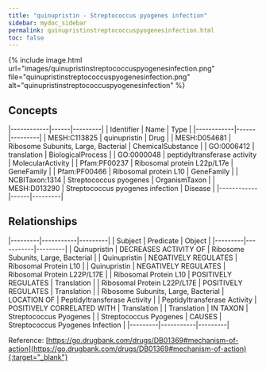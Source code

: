 ```yaml
---
title: "quinupristin - Streptococcus pyogenes infection"
sidebar: mydoc_sidebar
permalink: quinupristinstreptococcuspyogenesinfection.html
toc: false 
---
```


{% include image.html url="images/quinupristinstreptococcuspyogenesinfection.png" file="quinupristinstreptococcuspyogenesinfection.png" alt="quinupristinstreptococcuspyogenesinfection" %}

## Concepts

|------------|------|---------|
| Identifier | Name | Type    |
|------------|------|---------|
| MESH:C113825 | quinupristin | Drug |
| MESH:D054681 | Ribosome Subunits, Large, Bacterial | ChemicalSubstance |
| GO:0006412 | translation | BiologicalProcess |
| GO:0000048 | peptidyltransferase activity | MolecularActivity |
| Pfam:PF00237 | Ribosomal protein L22p/L17e | GeneFamily |
| Pfam:PF00466 | Ribosomal protein L10 | GeneFamily |
| NCBITaxon:1314 | Streptococcus pyogenes | OrganismTaxon |
| MESH:D013290 | Streptococcus pyogenes infection | Disease |
|------------|------|---------|

## Relationships

|---------|-----------|---------|
| Subject | Predicate | Object  |
|---------|-----------|---------|
| Quinupristin | DECREASES ACTIVITY OF | Ribosome Subunits, Large, Bacterial |
| Quinupristin | NEGATIVELY REGULATES | Ribosomal Protein L10 |
| Quinupristin | NEGATIVELY REGULATES | Ribosomal Protein L22P/L17E |
| Ribosomal Protein L10 | POSITIVELY REGULATES | Translation |
| Ribosomal Protein L22P/L17E | POSITIVELY REGULATES | Translation |
| Ribosome Subunits, Large, Bacterial | LOCATION OF | Peptidyltransferase Activity |
| Peptidyltransferase Activity | POSITIVELY CORRELATED WITH | Translation |
| Translation | IN TAXON | Streptococcus Pyogenes |
| Streptococcus Pyogenes | CAUSES | Streptococcus Pyogenes Infection |
|---------|-----------|---------|

Reference: [https://go.drugbank.com/drugs/DB01369#mechanism-of-action](https://go.drugbank.com/drugs/DB01369#mechanism-of-action){:target="_blank"}